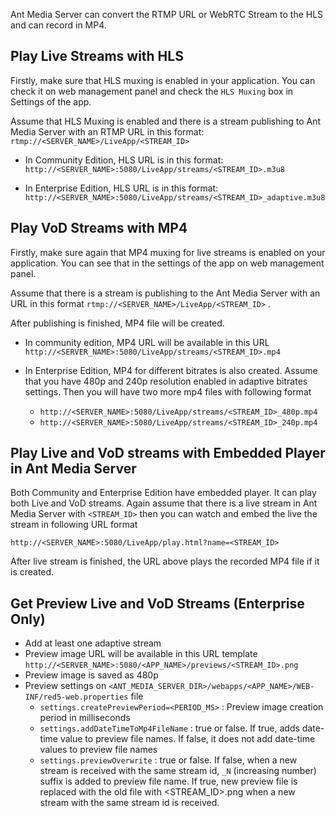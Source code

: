 
Ant Media Server can convert the RTMP URL or WebRTC Stream to the HLS and can record in MP4. 

## Play Live Streams with HLS
Firstly, make sure that HLS muxing is enabled in your application. You can check it on web management panel and check the `HLS Muxing` box in Settings of the app.
 
Assume that HLS Muxing is enabled and there is a stream publishing to Ant Media Server with an RTMP URL in this format:
 `rtmp://<SERVER_NAME>/LiveApp/<STREAM_ID>`

* In Community Edition, HLS URL is in this format: `http://<SERVER_NAME>:5080/LiveApp/streams/<STREAM_ID>.m3u8 ` 

* In Enterprise Edition, HLS URL is in this format: `http://<SERVER_NAME>:5080/LiveApp/streams/<STREAM_ID>_adaptive.m3u8`

## Play VoD Streams with MP4
Firstly, make sure again that MP4 muxing for live streams is enabled on your application. You can see that in the settings of the app on web management panel.
 
Assume that there is a stream is publishing to the Ant Media Server with an URL in this format `rtmp://<SERVER_NAME>/LiveApp/<STREAM_ID>` . 

After publishing is finished, MP4 file will be created.
* In community edition, MP4 URL will be available in this URL `http://<SERVER_NAME>:5080/LiveApp/streams/<STREAM_ID>.mp4` 

* In Enterprise Edition, MP4 for different bitrates is also created. Assume that you have 480p and 240p resolution enabled in adaptive bitrates settings. Then you will have two more mp4 files with following format
  * `http://<SERVER_NAME>:5080/LiveApp/streams/<STREAM_ID>_480p.mp4` 
  * `http://<SERVER_NAME>:5080/LiveApp/streams/<STREAM_ID>_240p.mp4` 


## Play Live and VoD streams with Embedded Player in Ant Media Server
Both Community and Enterprise Edition have embedded player. It can play both Live and VoD streams. 
Again assume that there is a live stream in Ant Media Server with `<STREAM_ID>` then you can watch and embed the live the stream in following URL format

`http://<SERVER_NAME>:5080/LiveApp/play.html?name=<STREAM_ID>`

After live stream is finished, the URL above plays the recorded MP4 file if it is created.

## Get Preview Live and VoD Streams (Enterprise Only)
* Add at least one adaptive stream
* Preview image URL will be available in this URL template 
`http://<SERVER_NAME>:5080/<APP_NAME>/previews/<STREAM_ID>.png` 
* Preview image is saved as 480p
* Preview settings on `<ANT_MEDIA_SERVER_DIR>/webapps/<APP_NAME>/WEB-INF/red5-web.properties` file
  * `settings.createPreviewPeriod=<PERIOD_MS>` : Preview image creation period in milliseconds
  * `settings.addDateTimeToMp4FileName` : true or false. If true, adds date-time value to preview file names. If false, it does not add date-time values to preview file names  
  * `settings.previewOverwrite` : true or false. If false, when a new stream is received with the same stream id,  `_N` (increasing number) suffix is added to preview file name. If true, new preview file is replaced with the old file with <STREAM_ID>.png when a new stream with the same stream id is received. 
